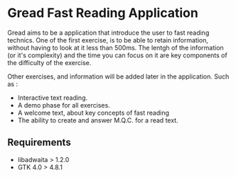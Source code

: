 # Gread Fast Reading Application
Gread aims to be a application that introduce the user to fast reading technics.
One of the first exercise, is to be able to retain information, without having to look at it less than 500ms.
The lentgh of the information (or it's complexity) and the time you can focus on it are key components of the difficulty of the exercise.

Other exercises, and information will be added later in the application.
Such as :
- Interactive text reading.
- A demo phase for all exercises.
- A welcome text, about key concepts of fast reading
- The ability to create and answer M.Q.C. for a read text.

## Requirements
- libadwaita > 1.2.0
- GTK 4.0 > 4.8.1